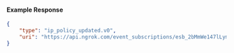 <!-- Code generated for API Clients. DO NOT EDIT. -->

#### Example Response

```json
{
	"type": "ip_policy_updated.v0",
	"uri": "https://api.ngrok.com/event_subscriptions/esb_2bMmWe147lLymsHE8kAmxK5zsJ3/sources/ip_policy_updated.v0"
}
```
